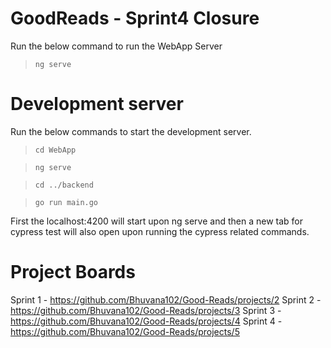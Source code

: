 # GoodReads - Sprint4 Closure

Run the below command to run the WebApp Server
>`ng serve`

# Development server
Run the below commands to start the development server.
> `cd WebApp`

> `ng serve`

> `cd ../backend`

> `go run main.go `

First the localhost:4200 will start upon ng serve and then a new tab for cypress test will also open upon running the cypress related commands.

# Project Boards
Sprint 1 - https://github.com/Bhuvana102/Good-Reads/projects/2
Sprint 2 - https://github.com/Bhuvana102/Good-Reads/projects/3
Sprint 3 - https://github.com/Bhuvana102/Good-Reads/projects/4
Sprint 4 - https://github.com/Bhuvana102/Good-Reads/projects/5
